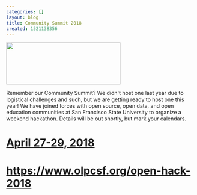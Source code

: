 ```yaml
---
categories: []
layout: blog
title: Community Summit 2018
created: 1521138356
---
```

<p class="rtecenter"><img alt="" src="{{ site.baseurl }}/sites/default/files/u8/small-bridge-olpcsf.png" style="width: 304px; height: 112px;" /></p>
<p>Remember our Community Summit? We didn&#39;t host one last year due to logistical challenges and such, but we are getting ready to host one this year! We have joined forces with open source, open data, and open education communities at San Francisco State University to organize a weekend hackathon. Details will be out shortly, but mark your calendars.</p>
<h1 class="rtecenter">
	<a href="https://www.olpcsf.org/open-hack-2018">April 27-29, 2018</a></h1>
<h1 class="rtecenter">
	<a href="https://www.olpcsf.org/open-hack-2018">https://www.olpcsf.org/open-hack-2018</a></h1>
